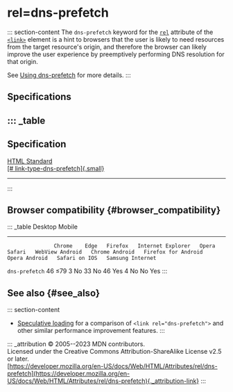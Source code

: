 

# rel=dns-prefetch



::: section-content
The `dns-prefetch` keyword for the [`rel`](../../element/link#rel)
attribute of the [`<link>`](../../element/link) element is a hint to
browsers that the user is likely to need resources from the target
resource\'s origin, and therefore the browser can likely improve the
user experience by preemptively performing DNS resolution for that
origin.

See [Using
dns-prefetch](https://developer.mozilla.org/en-US/docs/Web/Performance/dns-prefetch)
for more details.
:::

## Specifications

::: _table
  ------------------------------------------------------------------------------------------------------------
  Specification
  ------------------------------------------------------------------------------------------------------------
  [HTML Standard\
  [\#
  link-type-dns-prefetch]{.small}](https://html.spec.whatwg.org/multipage/links.html#link-type-dns-prefetch)

  ------------------------------------------------------------------------------------------------------------
:::

## Browser compatibility {#browser_compatibility}

::: _table
                   Desktop                                                         Mobile                                                                                   
  ---------------- --------- ------ --------- ------------------- ------- -------- ----------------- ---------------- --------------------- --------------- --------------- ------------------
                   Chrome    Edge   Firefox   Internet Explorer   Opera   Safari   WebView Android   Chrome Android   Firefox for Android   Opera Android   Safari on IOS   Samsung Internet
  `dns-prefetch`   46        ≤79    3         No                  33      No       46                Yes              4                     No              No              Yes
:::

## See also {#see_also}

::: section-content
-   [Speculative
    loading](https://developer.mozilla.org/en-US/docs/Web/Performance/Speculative_loading)
    for a comparison of `<link rel="dns-prefetch">` and other similar
    performance improvement features.
:::

::: _attribution
© 2005--2023 MDN contributors.\
Licensed under the Creative Commons Attribution-ShareAlike License v2.5
or later.\
[https://developer.mozilla.org/en-US/docs/Web/HTML/Attributes/rel/dns-prefetch](https://developer.mozilla.org/en-US/docs/Web/HTML/Attributes/rel/dns-prefetch){._attribution-link}
:::

